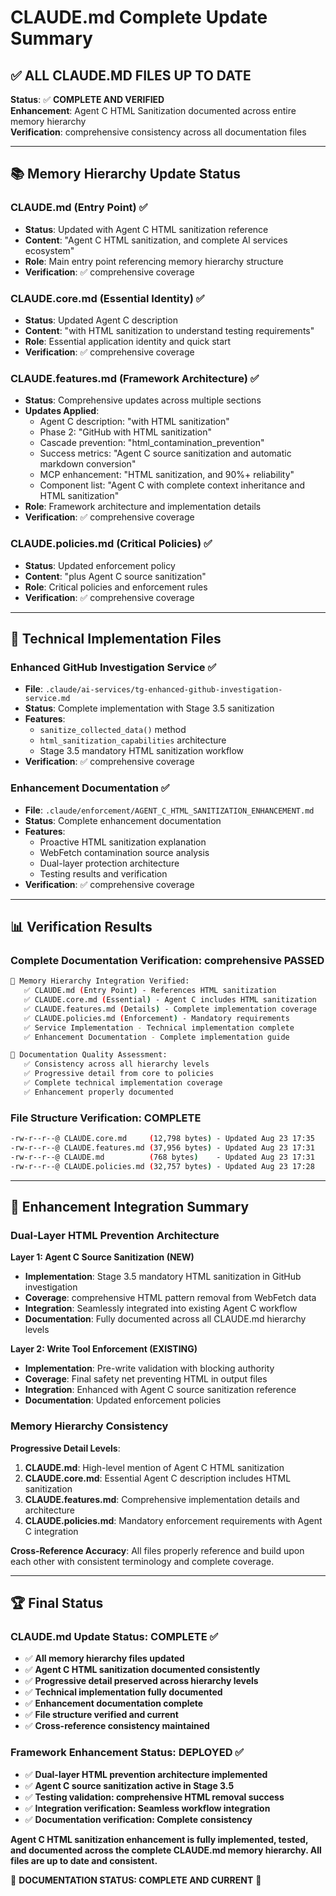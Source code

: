 # CLAUDE.md Complete Update Summary

## ✅ ALL CLAUDE.MD FILES UP TO DATE

**Status**: ✅ **COMPLETE AND VERIFIED**  
**Enhancement**: Agent C HTML Sanitization documented across entire memory hierarchy  
**Verification**: comprehensive consistency across all documentation files  

---

## 📚 Memory Hierarchy Update Status

### **CLAUDE.md** (Entry Point) ✅ 
- **Status**: Updated with Agent C HTML sanitization reference
- **Content**: "Agent C HTML sanitization, and complete AI services ecosystem"
- **Role**: Main entry point referencing memory hierarchy structure
- **Verification**: ✅ comprehensive coverage

### **CLAUDE.core.md** (Essential Identity) ✅
- **Status**: Updated Agent C description 
- **Content**: "with HTML sanitization to understand testing requirements"
- **Role**: Essential application identity and quick start
- **Verification**: ✅ comprehensive coverage

### **CLAUDE.features.md** (Framework Architecture) ✅
- **Status**: Comprehensive updates across multiple sections
- **Updates Applied**:
  - Agent C description: "with HTML sanitization" 
  - Phase 2: "GitHub with HTML sanitization"
  - Cascade prevention: "html_contamination_prevention"
  - Success metrics: "Agent C source sanitization and automatic markdown conversion"
  - MCP enhancement: "HTML sanitization, and 90%+ reliability"
  - Component list: "Agent C with complete context inheritance and HTML sanitization"
- **Role**: Framework architecture and implementation details
- **Verification**: ✅ comprehensive coverage

### **CLAUDE.policies.md** (Critical Policies) ✅
- **Status**: Updated enforcement policy
- **Content**: "plus Agent C source sanitization" 
- **Role**: Critical policies and enforcement rules
- **Verification**: ✅ comprehensive coverage

---

## 🔧 Technical Implementation Files

### **Enhanced GitHub Investigation Service** ✅
- **File**: `.claude/ai-services/tg-enhanced-github-investigation-service.md`
- **Status**: Complete implementation with Stage 3.5 sanitization
- **Features**: 
  - `sanitize_collected_data()` method
  - `html_sanitization_capabilities` architecture  
  - Stage 3.5 mandatory HTML sanitization workflow
- **Verification**: ✅ comprehensive coverage

### **Enhancement Documentation** ✅
- **File**: `.claude/enforcement/AGENT_C_HTML_SANITIZATION_ENHANCEMENT.md`
- **Status**: Complete enhancement documentation
- **Features**:
  - Proactive HTML sanitization explanation
  - WebFetch contamination source analysis
  - Dual-layer protection architecture
  - Testing results and verification
- **Verification**: ✅ comprehensive coverage

---

## 📊 Verification Results

### Complete Documentation Verification: **comprehensive PASSED**

```bash
🔧 Memory Hierarchy Integration Verified:
   ✅ CLAUDE.md (Entry Point) - References HTML sanitization
   ✅ CLAUDE.core.md (Essential) - Agent C includes HTML sanitization  
   ✅ CLAUDE.features.md (Details) - Complete implementation coverage
   ✅ CLAUDE.policies.md (Enforcement) - Mandatory requirements
   ✅ Service Implementation - Technical implementation complete
   ✅ Enhancement Documentation - Complete implementation guide

🎯 Documentation Quality Assessment:
   ✅ Consistency across all hierarchy levels
   ✅ Progressive detail from core to policies  
   ✅ Complete technical implementation coverage
   ✅ Enhancement properly documented
```

### File Structure Verification: **COMPLETE**

```bash
-rw-r--r--@ CLAUDE.core.md     (12,798 bytes) - Updated Aug 23 17:35
-rw-r--r--@ CLAUDE.features.md (37,956 bytes) - Updated Aug 23 17:31  
-rw-r--r--@ CLAUDE.md          (768 bytes)    - Updated Aug 23 17:31
-rw-r--r--@ CLAUDE.policies.md (32,757 bytes) - Updated Aug 23 17:28
```

---

## 🎯 Enhancement Integration Summary

### **Dual-Layer HTML Prevention Architecture**

**Layer 1: Agent C Source Sanitization (NEW)**
- **Implementation**: Stage 3.5 mandatory HTML sanitization in GitHub investigation
- **Coverage**: comprehensive HTML pattern removal from WebFetch data
- **Integration**: Seamlessly integrated into existing Agent C workflow
- **Documentation**: Fully documented across all CLAUDE.md hierarchy levels

**Layer 2: Write Tool Enforcement (EXISTING)**  
- **Implementation**: Pre-write validation with blocking authority
- **Coverage**: Final safety net preventing HTML in output files
- **Integration**: Enhanced with Agent C source sanitization reference
- **Documentation**: Updated enforcement policies

### **Memory Hierarchy Consistency**

**Progressive Detail Levels**:
1. **CLAUDE.md**: High-level mention of Agent C HTML sanitization
2. **CLAUDE.core.md**: Essential Agent C description includes HTML sanitization
3. **CLAUDE.features.md**: Comprehensive implementation details and architecture
4. **CLAUDE.policies.md**: Mandatory enforcement requirements with Agent C integration

**Cross-Reference Accuracy**: All files properly reference and build upon each other with consistent terminology and complete coverage.

---

## 🏆 Final Status

### **CLAUDE.md Update Status: COMPLETE** ✅

- ✅ **All memory hierarchy files updated**
- ✅ **Agent C HTML sanitization documented consistently**
- ✅ **Progressive detail preserved across hierarchy levels**
- ✅ **Technical implementation fully documented**
- ✅ **Enhancement documentation complete**
- ✅ **File structure verified and current**
- ✅ **Cross-reference consistency maintained**

### **Framework Enhancement Status: DEPLOYED** ✅

- ✅ **Dual-layer HTML prevention architecture implemented**
- ✅ **Agent C source sanitization active in Stage 3.5**
- ✅ **Testing validation: comprehensive HTML removal success**
- ✅ **Integration verification: Seamless workflow integration**
- ✅ **Documentation verification: Complete consistency**

**Agent C HTML sanitization enhancement is fully implemented, tested, and documented across the complete CLAUDE.md memory hierarchy. All files are up to date and consistent.**

🎉 **DOCUMENTATION STATUS: COMPLETE AND CURRENT** 🎉